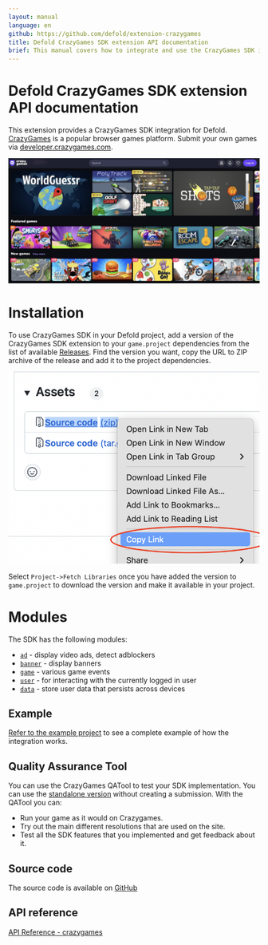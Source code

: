 ```yaml
---
layout: manual
language: en
github: https://github.com/defold/extension-crazygames
title: Defold CrazyGames SDK extension API documentation
brief: This manual covers how to integrate and use the CrazyGames SDK in Defold.
---
```


# Defold CrazyGames SDK extension API documentation

This extension provides a CrazyGames SDK integration for Defold. [CrazyGames](https://www.crazygames.com/) is a popular browser games platform. Submit your own games via [developer.crazygames.com](https://developer.crazygames.com/).


![CrazyGames.com landing page](crazygames.jpg)

# Installation
To use CrazyGames SDK in your Defold project, add a version of the CrazyGames SDK extension to your `game.project` dependencies from the list of available [Releases](https://github.com/defold/extension-crazygames/releases). Find the version you want, copy the URL to ZIP archive of the release and add it to the project dependencies.

![](add-dependency.png)

Select `Project->Fetch Libraries` once you have added the version to `game.project` to download the version and make it available in your project.

# Modules

The SDK has the following modules:

* [`ad`](ad) - display video ads, detect adblockers
* [`banner`](banner) - display banners
* [`game`](game) - various game events
* [`user`](user) - for interacting with the currently logged in user
* [`data`](data) - store user data that persists across devices


## Example

[Refer to the example project](https://github.com/defold/extension-crazygames/blob/master/example/crazygames.gui_script) to see a complete example of how the integration works.


## Quality Assurance Tool

You can use the CrazyGames QATool to test your SDK implementation. You can use the [standalone version](https://developer.crazygames.com/qatool) without creating a submission. With the QATool you can:

* Run your game as it would on Crazygames.
* Try out the main different resolutions that are used on the site.
* Test all the SDK features that you implemented and get feedback about it.

## Source code

The source code is available on [GitHub](https://github.com/defold/extension-crazygames)


## API reference
[API Reference - crazygames](/extension-crazygames/crazygames_api)
